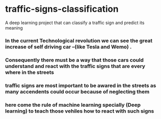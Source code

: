 # traffic-signs-classification
A deep learning project that can classify a traffic sign  and predict its meaning 


### In the current Technological revolution we can see the great increase of self driving car –(like Tesla and Wemo) .
### Consequently there must  be a way that those cars could understand and react with the traffic signs that are every where in the streets
### traffic signs are most important to be awared in the streets as many accendents could occur because of neglecting them
### here come the rule of machine learning specially (Deep learning) to teach those vehiles how to react with such signs
